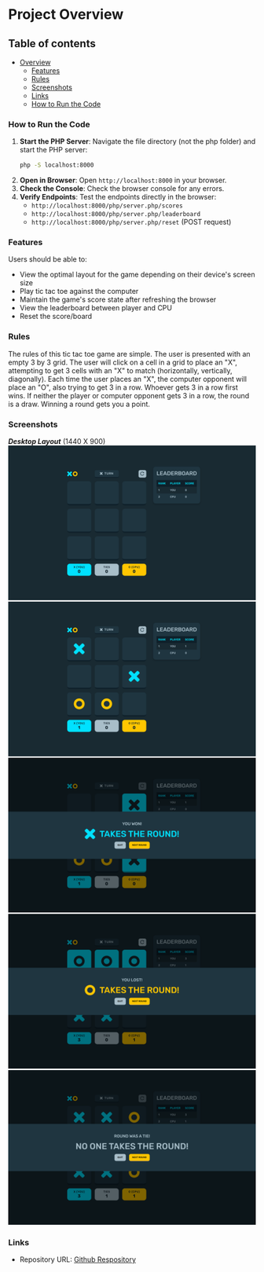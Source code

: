 # Project Overview

## Table of contents

-  [Overview](#overview)
   -  [Features](#features)
   -  [Rules](#rules)
   -  [Screenshots](#screenshots)
   -  [Links](#links)
   - [How to Run the Code](#how-to-run-the-code)


### How to Run the Code

1. **Start the PHP Server**: Navigate the file directory (not the php folder) and start the PHP server:
    ```bash
    php -S localhost:8000
    ```
2. **Open in Browser**: Open `http://localhost:8000` in your browser.
3. **Check the Console**: Check the browser console for any errors.
4. **Verify Endpoints**: Test the endpoints directly in the browser:
    - `http://localhost:8000/php/server.php/scores`
    - `http://localhost:8000/php/server.php/leaderboard`
    - `http://localhost:8000/php/server.php/reset` (POST request)

### Features

Users should be able to:

- View the optimal layout for the game depending on their device's screen size
- Play tic tac toe against the computer
- Maintain the game's score state after refreshing the browser
- View the leaderboard between player and CPU
- Reset the score/board

### Rules

The rules of this tic tac toe game are simple. The user is presented with an empty 3 by 3 grid. The user will click on a cell in a grid to place an "X", attempting to get 3 cells with an "X" to match (horizontally, vertically, diagonally). Each time the user places an "X", the computer opponent will place an "O", also trying to get 3 in a row. Whoever gets 3 in a row first wins. If neither the player or computer opponent gets 3 in a row, the round is a draw. Winning a round gets you a point.

### Screenshots

***Desktop Layout*** (1440 X 900)\
![](./screenshots/empty-board.png)
![](./screenshots/populated-board.png)
![](./screenshots/x-winner.png)
![](./screenshots/o-winner.png)
![](./screenshots/draw.png)

### Links

- Repository URL: [Github Respository](https://github.com/jordan-na/tictactoe_php)
